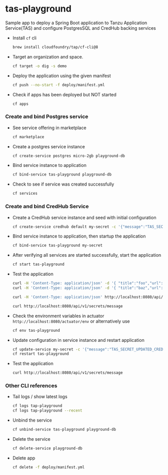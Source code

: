 # tas-playground

Sample app to deploy a Spring Boot application to Tanzu Application Service(TAS) and configure PostgresSQL and CredHub backing services

- Install `cf` cli

    ```bash
    brew install cloudfoundry/tap/cf-cli@8
    ```

- Target an organization and space.

    ```bash
    cf target -o dig -s demo
    ```
  
- Deploy the application using the given manifest

    ```bash
    cf push --no-start -f deploy/manifest.yml
    ```
  
- Check if apps has been deployed but NOT started

  ```bash
  cf apps
  ```

### Create and bind Postgres service
 
- See service offering in marketplace
  ```bash
  cf marketplace
  ```
  
- Create a postgres service instance

    ```bash
    cf create-service postgres micro-2gb playground-db
    ```

- Bind service instance to application

    ```bash
    cf bind-service tas-playground playground-db
    ```
  
- Check to see if service was created successfully
  
  ```bash
  cf services
  ```
  
### Create and bind CredHub Service

- Create a CredHub service instance and seed with initial configuration

    ```bash
    cf create-service credhub default my-secret -c '{"message":"TAS_SECRET_CREDENTIAL"}'
    ```

- Bind service instance to application, then startup the application

    ```bash
    cf bind-service tas-playground my-secret
    ```
    
- After verifying all services are started successfully, start the application
    ```bash
    cf start tas-playground
    ```
  
- Test the application

    ```bash
    curl -H 'Content-Type: application/json' -d '{ "title":"foo","url":"bar"}' -X POST http://localhost:8080/api/v1/bookmarks
    curl -H 'Content-Type: application/json' -d '{ "title":"baz","url":"foo"}' -X POST http://localhost:8080/api/v1/bookmarks
  
    curl -H 'Content-Type: application/json' http://localhost:8080/api/v1/bookmarks
  
    curl http://localhost:8080/api/v1/secrets/message
    ```
  
- Check the environment variables in actuator `http://localhost:8080/actuator/env` or alternatively use
  ```bash
  cf env tas-playground
  ```

- Update configuration in service instance and restart application

    ```bash
    cf update-service my-secret -c '{"message":"TAS_SECRET_UPDATED_CREDENTIAL"}'
    cf restart tas-playground
    ```

- Test the application

    ```bash
    curl http://localhost:8080/api/v1/secrets/message
    ```
  
### Other CLI references

- Tail logs / show latest logs
  ```bash
  cf logs tap-playground
  cf logs tap-playground --recent
  ```

- Unbind the service
  ```bash
  cf unbind-service tas-playground playground-db
  ```

- Delete the service
  ```bash
  cf delete-service playground-db
  ```
  
- Delete app
  ```bash
  cf delete -f deploy/manifest.yml
  ```